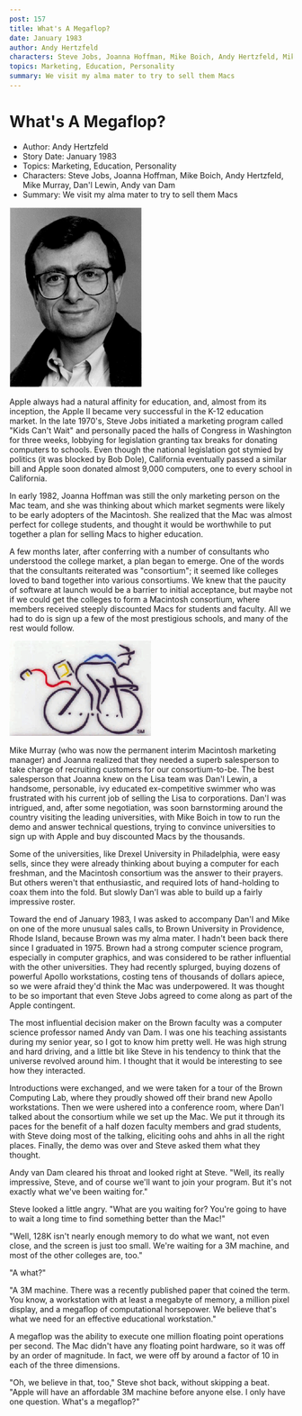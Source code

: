 ```yaml
---
post: 157
title: What's A Megaflop?
date: January 1983
author: Andy Hertzfeld
characters: Steve Jobs, Joanna Hoffman, Mike Boich, Andy Hertzfeld, Mike Murray, Dan'l Lewin, Andy van Dam
topics: Marketing, Education, Personality
summary: We visit my alma mater to try to sell them Macs
---
```


# What's A Megaflop?
* Author: Andy Hertzfeld
* Story Date: January 1983
* Topics: Marketing, Education, Personality
* Characters: Steve Jobs, Joanna Hoffman, Mike Boich, Andy Hertzfeld, Mike Murray, Dan'l Lewin, Andy van Dam
* Summary: We visit my alma mater to try to sell them Macs

![Andy van Dam](images/Macintosh/vandam.gif) 
    
Apple always had a natural affinity for education, and, almost from its inception, the Apple II became very successful in the K-12 education market.  In the late 1970's, Steve Jobs initiated a marketing program called "Kids Can't Wait" and personally paced the halls of Congress in Washington for three weeks, lobbying for legislation granting tax breaks for donating computers to schools.  Even though the national legislation got stymied by politics (it was blocked by Bob Dole), California eventually passed a similar bill and Apple soon donated almost 9,000 computers, one to every school in California.


In early 1982, Joanna Hoffman was still the only marketing person on the Mac team, and she was thinking about which market segments were likely to be early adopters of the Macintosh.  She realized that the Mac was almost perfect for college students,  and thought it would be worthwhile to put together a plan for selling Macs to higher education.

A few months later, after conferring with a number of consultants who understood the college market, a plan began to emerge.  One of the words that the consultants reiterated was "consortium"; it seemed like colleges loved to band together into various consortiums.  We knew that the paucity of software at launch would be a barrier to initial acceptance, but maybe not if we could get the colleges to form a Macintosh consortium, where members received steeply discounted Macs for students and faculty.  All we had to do is sign up a few of the most prestigious schools, and many of the rest would follow.

![University Consortium Logo](images/Macintosh/bicycle.gif)

 Mike Murray (who was now the permanent interim Macintosh marketing manager) and Joanna realized that they needed a superb salesperson to take charge of recruiting customers for our consortium-to-be.  The best salesperson that Joanna knew on the Lisa team was Dan'l Lewin, a handsome, personable, ivy educated ex-competitive swimmer who was frustrated with his current job of selling the Lisa to corporations. Dan'l was intrigued, and, after some negotiation, was soon barnstorming around the country visiting the leading universities, with Mike Boich in tow to run the demo and answer technical questions, trying to convince universities to sign up with Apple and buy discounted Macs by the thousands.

Some of the universities, like Drexel University in Philadelphia, were easy sells, since they were already thinking about buying a computer for each freshman, and the Macintosh consortium was the answer to their prayers.  But others weren't that enthusiastic, and required lots of hand-holding to coax them into the fold.  But slowly Dan'l was able to build up a fairly impressive roster.

Toward the end of January 1983, I was asked to accompany Dan'l and Mike on one of the more unusual sales calls, to Brown University in Providence, Rhode Island, because Brown was my alma mater.  I hadn't been back there since I graduated in 1975.  Brown had a strong computer science program, especially in computer graphics, and was considered to be rather influential with the other universities.  They had recently splurged, buying dozens of powerful Apollo workstations, costing tens of thousands of dollars apiece, so we were afraid they'd think the Mac was underpowered.  It was thought to be so important that even Steve Jobs agreed to come along as part of the Apple contingent.

The most influential decision maker on the Brown faculty was a computer science professor named Andy van Dam.  I was one his teaching assistants during my senior year, so I got to know him pretty well.  He was high strung and hard driving, and a little bit like Steve in his tendency to think that the universe revolved around him.  I thought that it would be interesting to see how they interacted.

Introductions were exchanged, and we were taken for a tour of the Brown Computing Lab, where they proudly showed off their brand new Apollo workstations.  Then we were ushered into a conference room, where Dan'l talked about the consortium while we set up the Mac.  We put it through its paces for the benefit of a half dozen faculty members and grad students, with Steve doing most of the talking, eliciting oohs and ahhs in all the right places.  Finally, the demo was over and Steve asked them what they thought.

Andy van Dam cleared his throat and looked right at Steve.  "Well, its really impressive, Steve, and of course we'll want to join your program.  But it's not exactly what we've been waiting for."

Steve looked a little angry.  "What are you waiting for?  You're going to have to wait a long time to find something better than the Mac!"

"Well, 128K isn't nearly enough memory to do what we want, not even close, and the screen is just too small.  We're waiting for a 3M machine, and most of the other colleges are, too."

"A what?"

"A 3M machine.  There was a recently published paper that coined the term.  You know, a workstation with at least a megabyte of memory, a million pixel display, and a megaflop of computational horsepower.  We believe that's what we need for an effective educational workstation." 

 A megaflop was the ability to execute one million floating point operations per second.  The Mac didn't have any floating point hardware, so it was off by an order of magnitude.  In fact, we were off by around a factor of 10 in each of the three dimensions.

"Oh, we believe in that, too," Steve shot back, without skipping a beat.  "Apple will have an affordable 3M machine before anyone else.  I only have one question.  What's a megaflop?"